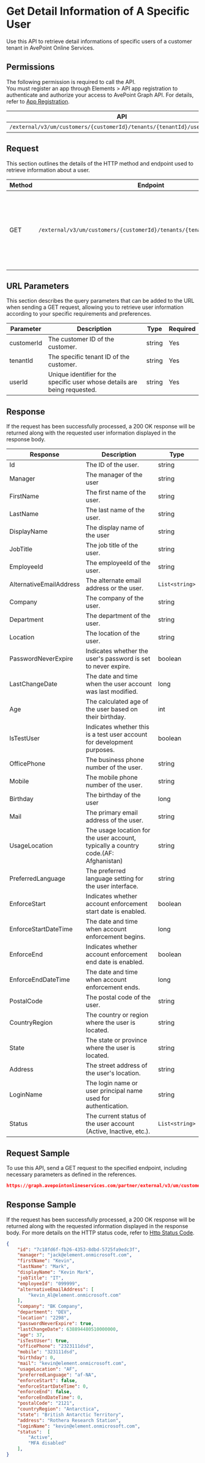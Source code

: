 # Get Detail Information of A Specific User

Use this API to retrieve detail informations of specific users of a customer tenant in AvePoint Online Services. 

## Permissions

The following permission is required to call the API.  
You must register an app through Elements > API app registration to authenticate and authorize your access to AvePoint Graph API. For details, refer to [App Registration](https://cdn.avepoint.com/assets/apelements-webhelp/avepoint-elements-for-partners/index.htm#!Documents/appregistration.htm).

| API | Permission  |
|-----------|--------|
| `/external/v3/um/customers/{customerId}/tenants/{tenantId}/users/{userId}`|partner.um.user.read.all|  

## Request

This section outlines the details of the HTTP method and endpoint used to retrieve information about a user.

| Method | Endpoint | Description |
|-----------|--------|------------|
| GET | `/external/v3/um/customers/{customerId}/tenants/{tenantId}/users/{userId}` | 	Retrieves basic information for specific users of a customer tenant in AvePoint Online Services.|

## URL Parameters

This section describes the query parameters that can be added to the URL when sending a GET request, allowing you to retrieve user information according to your specific requirements and preferences.

| Parameter | Description | Type | Required |
| --- | --- | --- |---|
| customerId | The customer ID of the customer. | string | Yes |
| tenantId | The specific tenant ID of the customer. | string | Yes |
| userId | Unique identifier for the specific user whose details are being requested. | string | Yes |

## Response

If the request has been successfully processed, a 200 OK response will be returned along with the requested user information displayed in the response body.
 
| Response | Description | Type |
| --- | --- | --- |
| Id |  The ID of the user. | string |
| Manager | The manager of the user | string |
| FirstName | The first name of the user. | string |
| LastName | The last name of the user. | string |
| DisplayName | The display name of the user | string |
| JobTitle | The job title of the user. | string |
| EmployeeId |The employeeId of the user. | string |
| AlternativeEmailAddress | The alternate email address or the user. | `List<string>` |
| Company | The company of the user. | string |
| Department | The department  of the user. | string |
| Location | The location of the user. | string |
| PasswordNeverExpire | Indicates whether the user's password is set to never expire. | boolean |
| LastChangeDate | The date and time when the user account was last modified. | long |
| Age | The calculated age of the user based on their birthday. | int |
| IsTestUser | Indicates whether this is a test user account for development purposes. | boolean |
| OfficePhone | The business phone number of the user. | string |
| Mobile | The mobile phone number of the user. | string |
| Birthday | The birthday of the user | long |
| Mail | The primary email address of the user. | string |
| UsageLocation | The usage location for the user account, typically a country code.(AF: Afghanistan) | string |
| PreferredLanguage | The preferred language setting for the user interface. | string |
| EnforceStart | Indicates whether account enforcement start date is enabled. | boolean |
| EnforceStartDateTime | The date and time when account enforcement begins. | long |
| EnforceEnd | Indicates whether account enforcement end date is enabled. | boolean |
| EnforceEndDateTime | The date and time when account enforcement ends. | long |
| PostalCode | The postal code of the user. | string |
| CountryRegion | The country or region where the user is located. | string |
| State | The state or province where the user is located. | string |
| Address | The street address of the user's location. | string |
| LoginName | The login name or user principal name used for authentication. | string |
| Status | The current status of the user account (Active, Inactive, etc.). | `List<string>` |

## Request Sample

To use this API, send a GET request to the specified endpoint, including necessary parameters as defined in the references. 

```json
https://graph.avepointonlineservices.com/partner/external/v3/um/customers/966f35cc-61f4-4070-819c-25cdbcf82a07/tenants/0c7715b3-bc2f-4c4c-a8a0-f3634dcfacec/users/7c18fd6f-fb26-4353-8dbd-5725fa9edc3f
```

## Response Sample

If the request has been successfully processed, a 200 OK response will be returned along with the requested information displayed in the response body.
For more details on the HTTP status code, refer to [Http Status Code](https://learn.avepoint.com/docs/Use-AvePoint-Graph-API.html#http-status-code).

```json
{
    "id": "7c18fd6f-fb26-4353-8dbd-5725fa9edc3f",
    "manager": "jack@element.onmicrosoft.com",
    "firstName": "Kevin",
    "lastName": "Mark",
    "displayName": "Kevin Mark",
    "jobTitle": "IT",
    "employeeId": "099999",
    "alternativeEmailAddress": [
        "kevin_Al@element.onmicrosoft.com"
    ],
    "company": "BK Company",
    "department": "DEV",
    "location": "2298",
    "passwordNeverExpire": true,
    "lastChangeDate": 638894480510000000,
    "age": 37,
    "isTestUser": true,
    "officePhone": "2323111dsd",
    "mobile": "323111dsd",
    "birthday": 0,
    "mail": "kevin@element.onmicrosoft.com",
    "usageLocation": "AF",
    "preferredLanguage": "af-NA",
    "enforceStart": false,
    "enforceStartDateTime": 0,
    "enforceEnd": false,
    "enforceEndDateTime": 0,
    "postalCode": "2121",
    "countryRegion": "Antarctica",
    "state": "British Antarctic Territory",
    "address": "Rothera Research Station",
    "loginName": "kevin@element.onmicrosoft.com",
    "status":  [
        "Active", 
        "MFA disabled"
    ],
}
```
